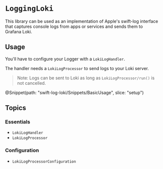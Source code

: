 # ``LoggingLoki``

This library can be used as an implementation of Apple's swift-log interface that captures console logs from apps or services and sends them to Grafana Loki.

## Usage

You'll have to configure your Logger with a ``LokiLogHandler``.

The handler needs a ``LokiLogProcessor`` to send logs to your Loki server.
> Note: Logs can be sent to Loki as long as ``LokiLogProcessor/run()`` is not cancelled.

@Snippet(path: "swift-log-loki/Snippets/BasicUsage", slice: "setup")

## Topics

### Essentials

- ``LokiLogHandler``
- ``LokiLogProcessor``

### Configuration

- ``LokiLogProcessorConfiguration``
